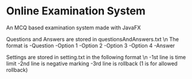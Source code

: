 # Online Examination System
 An MCQ based examination system made with JavaFX
 
 Questions and Answers are stored in questionsAndAnswers.txt \n
 The format is
 -Question
 -Option 1
 -Option 2
 -Option 3
 -Option 4
 -Answer
 
 Settings are stored in setting.txt in the following format \n
 -1st line is time limit
 -2nd line is negative marking
 -3rd line is rollback (1 is for allowed rollback)
